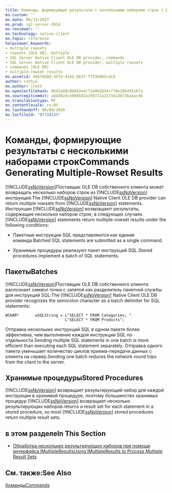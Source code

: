 ```yaml
---
title: Команды, формирующие результаты с несколькими наборами строк | Документация Майкрософт
ms.custom: ''
ms.date: 06/13/2017
ms.prod: sql-server-2014
ms.reviewer: ''
ms.technology: native-client
ms.topic: reference
helpviewer_keywords:
- multiple rowsets
- rowsets [OLE DB], multiple
- SQL Server Native Client OLE DB provider, commands
- SQL Server Native Client OLE DB provider, multiple rowsets
- commands [OLE DB]
- multiple-rowset results
ms.assetid: 4567668d-35fd-4162-b61f-f7536862cdcb
author: rothja
ms.author: jroth
ms.openlocfilehash: 8b42a89c0b043e4c72e8b5634cf70e16b435167a
ms.sourcegitcommit: ad4d92dce894592a259721a1571b1d8736abacdb
ms.translationtype: MT
ms.contentlocale: ru-RU
ms.lasthandoff: 08/04/2020
ms.locfileid: "87728233"
---
```

# <a name="commands-generating-multiple-rowset-results"></a><span data-ttu-id="54856-102">Команды, формирующие результаты с несколькими наборами строк</span><span class="sxs-lookup"><span data-stu-id="54856-102">Commands Generating Multiple-Rowset Results</span></span>
  <span data-ttu-id="54856-103">[!INCLUDE[ssNoVersion](../../includes/ssnoversion-md.md)]Поставщик OLE DB собственного клиента может возвращать несколько наборов строк из [!INCLUDE[ssNoVersion](../../includes/ssnoversion-md.md)] инструкций.</span><span class="sxs-lookup"><span data-stu-id="54856-103">The [!INCLUDE[ssNoVersion](../../includes/ssnoversion-md.md)] Native Client OLE DB provider can return multiple rowsets from [!INCLUDE[ssNoVersion](../../includes/ssnoversion-md.md)] statements.</span></span> <span data-ttu-id="54856-104">Инструкции [!INCLUDE[ssNoVersion](../../includes/ssnoversion-md.md)] возвращают результаты, содержащие несколько наборов строк, в следующих случаях.</span><span class="sxs-lookup"><span data-stu-id="54856-104">[!INCLUDE[ssNoVersion](../../includes/ssnoversion-md.md)] statements return multiple-rowset results under the following conditions:</span></span>  
  
-   <span data-ttu-id="54856-105">Пакетные инструкции SQL представляются как единая команда.</span><span class="sxs-lookup"><span data-stu-id="54856-105">Batched SQL statements are submitted as a single command.</span></span>  
  
-   <span data-ttu-id="54856-106">Хранимые процедуры реализуют пакет инструкций SQL.</span><span class="sxs-lookup"><span data-stu-id="54856-106">Stored procedures implement a batch of SQL statements.</span></span>  
  
## <a name="batches"></a><span data-ttu-id="54856-107">Пакеты</span><span class="sxs-lookup"><span data-stu-id="54856-107">Batches</span></span>  
 <span data-ttu-id="54856-108">[!INCLUDE[ssNoVersion](../../includes/ssnoversion-md.md)]Поставщик OLE DB собственного клиента распознает символ точки с запятой как разделитель пакетной службы для инструкций SQL:</span><span class="sxs-lookup"><span data-stu-id="54856-108">The [!INCLUDE[ssNoVersion](../../includes/ssnoversion-md.md)] Native Client OLE DB provider recognizes the semicolon character as a batch delimiter for SQL statements:</span></span>  
  
```  
WCHAR*       wSQLString = L"SELECT * FROM Categories; "  
                          L"SELECT * FROM Products";  
```  
  
 <span data-ttu-id="54856-109">Отправка нескольких инструкций SQL в одном пакете более эффективна, чем выполнение каждой инструкции SQL по отдельности.</span><span class="sxs-lookup"><span data-stu-id="54856-109">Sending multiple SQL statements in one batch is more efficient than executing each SQL statement separately.</span></span> <span data-ttu-id="54856-110">Отправка одного пакета уменьшает количество циклов приема-передачи данных с клиента на сервер.</span><span class="sxs-lookup"><span data-stu-id="54856-110">Sending one batch reduces the network round trips from the client to the server.</span></span>  
  
## <a name="stored-procedures"></a><span data-ttu-id="54856-111">Хранимые процедуры</span><span class="sxs-lookup"><span data-stu-id="54856-111">Stored Procedures</span></span>  
 [!INCLUDE[ssNoVersion](../../includes/ssnoversion-md.md)] <span data-ttu-id="54856-112">возвращает результирующий набор для каждой инструкции в хранимой процедуре, поэтому большинство хранимых процедур [!INCLUDE[ssNoVersion](../../includes/ssnoversion-md.md)] возвращает несколько результирующих наборов.</span><span class="sxs-lookup"><span data-stu-id="54856-112">returns a result set for each statement in a stored procedure, so most [!INCLUDE[ssNoVersion](../../includes/ssnoversion-md.md)] stored procedures return multiple result sets.</span></span>  
  
## <a name="in-this-section"></a><span data-ttu-id="54856-113">в этом разделе</span><span class="sxs-lookup"><span data-stu-id="54856-113">In This Section</span></span>  
  
-   [<span data-ttu-id="54856-114">Обработка нескольких результирующих наборов при помощи интерфейса IMultipleResults</span><span class="sxs-lookup"><span data-stu-id="54856-114">Using IMultipleResults to Process Multiple Result Sets</span></span>](using-imultipleresults-to-process-multiple-result-sets.md)  
  
## <a name="see-also"></a><span data-ttu-id="54856-115">См. также:</span><span class="sxs-lookup"><span data-stu-id="54856-115">See Also</span></span>  
 [<span data-ttu-id="54856-116">Команды</span><span class="sxs-lookup"><span data-stu-id="54856-116">Commands</span></span>](commands.md)  
  
  
